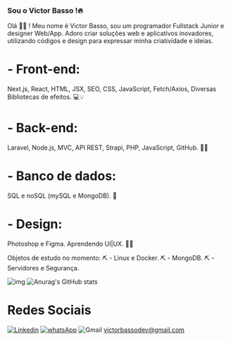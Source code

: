 
### Sou o Victor Basso !🔥 
Olá 👋🏼 ! Meu nome é Victor Basso, sou um programador Fullstack Junior e designer Web/App. Adoro criar soluções web e aplicativos inovadores, utilizando códigos e design para expressar minha criatividade e ideias.

<h1>- Front-end:</h1>
  Next.js, React, HTML, JSX, SEO, CSS, JavaScript, Fetch/Axios, Diversas Bibliotecas de efeitos. 💻💡

<h1>- Back-end:</h1>
  Laravel, Node.js, MVC, API REST, Strapi, PHP, JavaScript, GitHub. 🚀🔙

<h1>- Banco de dados:</h1>
  SQL e noSQL (mySQL e MongoDB). 💾

<h1>- Design:</h1>
  Photoshop e Figma. Aprendendo UI|UX. 🎨💡



Objetos de estudo no momento:
⛏️ - Linux e Docker.
⛏️ - MongoDB.
⛏️ - Servidores e Segurança.




![img](https://thumbs.gfycat.com/BreakableEnchantingHippopotamus-size_restricted.gif)
![Anurag's GitHub stats](https://github-readme-stats.vercel.app/api?username=VictorBasso36&show_icons=true&theme=synthwave)
<h1> Redes Sociais </h1>


[![Linkedin](https://img.shields.io/badge/LinkedIn-0077B5?style=for-the-badge&logo=linkedin&logoColor=white)](https://www.linkedin.com/in/victor-basso-b3090a189/)
[![whatsApp](https://img.shields.io/badge/WhatsApp-25D366?style=for-the-badge&logo=whatsapp&logoColor=white)](https://api.whatsapp.com/send?phone=5511999978633)
![Gmail](https://img.shields.io/badge/Gmail-D14836?style=for-the-badge&logo=gmail&logoColor=white) victorbassodev@gmail.com

